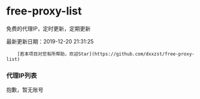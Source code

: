 # free-proxy-list

免费的代理IP，定时更新，定期更新

最新更新日期：2019-12-20 21:31:25 

 
        [若本项目对您有所帮助，欢迎Star](https://github.com/dxxzst/free-proxy-list) 

 ### 代理IP列表

抱歉，暂无账号

>